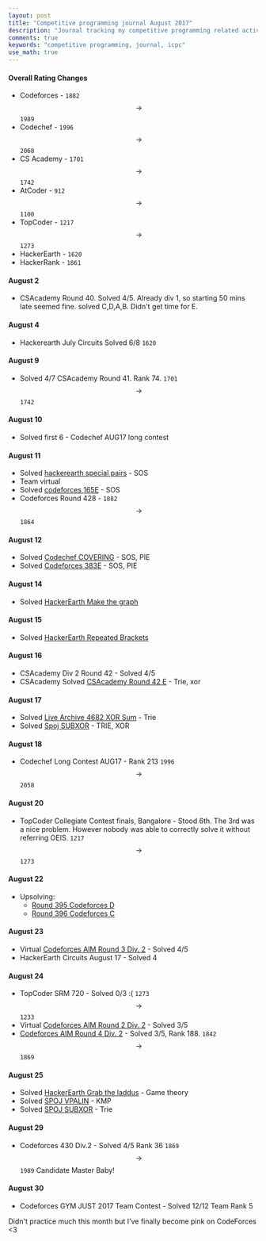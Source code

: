 ```yaml
---
layout: post
title: "Competitive programming journal August 2017"
description: "Journal tracking my competitive programming related activities in August 2017"
comments: true
keywords: "competitive programming, journal, icpc"
use_math: true
---
```



#### Overall Rating Changes
* Codeforces - ``1882`` $$\rightarrow$$ ``1989``
* Codechef - ``1996`` $$\rightarrow$$ ``2068``
* CS Academy - ``1701``$$\rightarrow$$ ``1742``
* AtCoder - ``912`` $$\rightarrow$$ ``1100``
* TopCoder - ``1217`` $$\rightarrow$$ ``1273``
* HackerEarth - ``1620``
* HackerRank - ``1861``


#### August 2
* CSAcademy Round 40. Solved 4/5. Already div 1, so starting 50 mins late seemed fine. solved C,D,A,B. Didn't get time for E.

#### August 4
* Hackerearth July Circuits Solved 6/8 ``1620``

#### August 9
* Solved 4/7 CSAcademy Round 41. Rank 74. ``1701`` $$\rightarrow$$ ``1742``

#### August 10
* Solved first 6 - Codechef AUG17 long contest

#### August 11
* Solved [hackerearth special pairs](https://www.hackerearth.com/practice/algorithms/dynamic-programming/bit-masking/practice-problems/algorithm/special-pairs-7/) - SOS
* Team virtual
* Solved [codeforces 165E](http://codeforces.com/contest/165/problem/E) - SOS
* Codeforces Round 428 - ``1882`` $$\rightarrow$$ ``1864``

#### August 12 
* Solved [Codechef COVERING](https://www.codechef.com/problems/COVERING) - SOS, PIE
* Solved [Codeforces 383E](http://codeforces.com/contest/383/problem/E) - SOS, PIE

#### August 14
* Solved [HackerEarth Make the graph](https://www.hackerearth.com/practice/algorithms/graphs/graph-representation/practice-problems/approximate/make-the-graphs/)

#### August 15
* Solved [HackerEarth Repeated Brackets](https://www.hackerearth.com/problem/approximate/navi-and-repeated-bracket-subsequences/description/)

#### August 16
* CSAcademy Div 2 Round 42 - Solved 4/5
* CSAcademy Solved [CSAcademy Round 42 E](https://csacademy.com/contest/archive/task/xor-submatrix) - Trie, xor

#### August 17
* Solved [Live Archive 4682 XOR Sum](https://icpcarchive.ecs.baylor.edu/index.php?option=com_onlinejudge&Itemid=8&page=show_problem&category=345&problem=2683) - Trie
* Solved [Spoj SUBXOR](www.spoj.com/problems/SUBXOR/) - TRIE, XOR


#### August 18
* Codechef Long Contest AUG17 - Rank 213 ``1996`` $$\rightarrow$$ ``2058``


#### August 20
* TopCoder Collegiate Contest finals, Bangalore - Stood 6th. The 3rd was a nice problem. However nobody was able to correctly solve it without referring OEIS. ``1217`` $$\rightarrow$$ ``1273``

#### August 22
* Upsolving:
  * [Round 395 Codeforces D](http://codeforces.com/problemset/problem/763/B)
  * [Round 396 Codeforces C](http://codeforces.com/problemset/problem/766/C)

#### August 23
* Virtual [Codeforces AIM Round 3 Div. 2](http://codeforces.com/contest/709) - Solved 4/5
* HackerEarth Circuits August 17 - Solved 4

#### August 24
* TopCoder SRM 720 - Solved 0/3 :(  ``1273`` $$\rightarrow$$ ``1233``
* Virtual [Codeforces AIM Round 2 Div. 2]() - Solved 3/5
* [Codeforces AIM Round 4 Div. 2]() - Solved 3/5, Rank 188. ``1842`` $$\rightarrow$$ ``1869``

#### August 25
* Solved [HackerEarth Grab the laddus](https://www.hackerearth.com/problem/algorithm/grab-the-laddu/description/) - Game theory
* Solved [SPOJ VPALIN](http://www.spoj.com/problems/VPALIN) - KMP
* Solved [SPOJ SUBXOR](http://www.spoj.com/problems/SUBXOR) - Trie

#### August 29
* Codeforces 430 Div.2 - Solved 4/5 Rank 36 ``1869`` $$\rightarrow$$ ``1989`` Candidate Master Baby!

#### August 30
* Codeforces GYM JUST 2017 Team Contest - Solved 12/12 Team Rank 5

Didn't practice much this month but I've finally become pink on CodeForces <3
